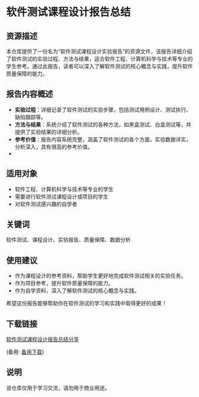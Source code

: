 # 软件测试课程设计报告总结

## 资源描述

本仓库提供了一份名为“软件测试课程设计实验报告”的资源文件，该报告详细介绍了软件测试的实验过程、方法与结果，适合软件工程、计算机科学与技术等专业的学生参考。通过此报告，读者可以深入了解软件测试的核心概念与实践，提升软件质量保障的能力。

## 报告内容概述

- **实验过程**：详细记录了软件测试的实验步骤，包括测试用例设计、测试执行、缺陷跟踪等。
- **方法与结果**：系统介绍了软件测试的各种方法，如黑盒测试、白盒测试等，并提供了实验结果的详细分析。
- **参考价值**：报告内容系统完整，涵盖了软件测试的各个方面，实验数据详实，分析深入，具有很高的参考价值。
- 
## 适用对象

- 软件工程、计算机科学与技术等专业的学生
- 需要进行软件测试课程设计或项目的学生
- 对软件测试感兴趣的自学者

## 关键词

软件测试、课程设计、实验报告、质量保障、数据分析

## 使用建议

- 作为课程设计的参考资料，帮助学生更好地完成软件测试相关的实验任务。
- 作为项目参考，提升软件质量保障的能力。
- 作为自学资料，深入了解软件测试的核心概念与实践。

希望这份报告能够帮助你在软件测试的学习和实践中取得更好的成果！

## 下载链接
[软件测试课程设计报告总结分享](https://pan.quark.cn/s/8c96b4010c1f) 

(备用: [备用下载](https://pan.baidu.com/s/1MBCCzudDbSNXuYSX_cINOQ?pwd=1234))

## 说明

该仓库仅用于学习交流，请勿用于商业用途。
